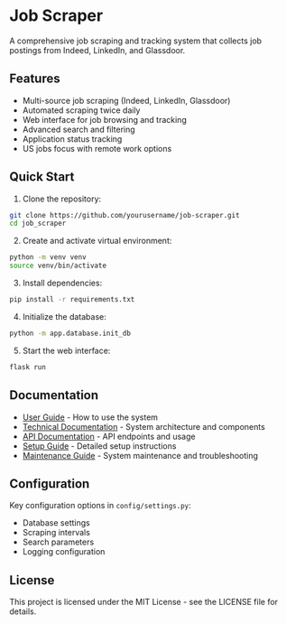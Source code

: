 # Job Scraper

A comprehensive job scraping and tracking system that collects job postings from Indeed, LinkedIn, and Glassdoor.

## Features

- Multi-source job scraping (Indeed, LinkedIn, Glassdoor)
- Automated scraping twice daily
- Web interface for job browsing and tracking
- Advanced search and filtering
- Application status tracking
- US jobs focus with remote work options

## Quick Start

1. Clone the repository:
```bash
git clone https://github.com/yourusername/job-scraper.git
cd job_scraper
```

2. Create and activate virtual environment:
```bash
python -m venv venv
source venv/bin/activate
```

3. Install dependencies:
```bash
pip install -r requirements.txt
```

4. Initialize the database:
```bash
python -m app.database.init_db
```

5. Start the web interface:
```bash
flask run
```

## Documentation

- [User Guide](docs/user/guide.md) - How to use the system
- [Technical Documentation](docs/technical/overview.md) - System architecture and components
- [API Documentation](docs/technical/api.md) - API endpoints and usage
- [Setup Guide](docs/technical/setup.md) - Detailed setup instructions
- [Maintenance Guide](docs/technical/maintenance.md) - System maintenance and troubleshooting

## Configuration

Key configuration options in `config/settings.py`:
- Database settings
- Scraping intervals
- Search parameters
- Logging configuration


## License

This project is licensed under the MIT License - see the LICENSE file for details.

